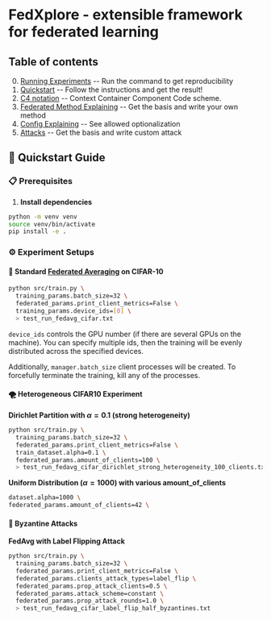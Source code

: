
# FedXplore - extensible framework for federated learning

## Table of contents
0. [Running Experiments](docs/experiments.md) -- Run the command to get reproducibility
1. [Quickstart](#-quickstart-guide) -- Follow the instructions and get the result!
2. [C4 notation](docs/C4.md) -- Context Container Component Code scheme.
3. [Federated Method Explaining](docs/method.md) -- Get the basis and write your own method
4. [Config Explaining](docs/config.md) -- See allowed optionalization
5. [Attacks](docs/attacks.md) -- Get the basis and write custom attack

## 🚀 Quickstart Guide
### 📋 Prerequisites
1. **Install dependencies**
```bash
python -m venv venv
source venv/bin/activate
pip install -e .
```

### ⚙️ Experiment Setups

#### 🔄 Standard [Federated Averaging](https://arxiv.org/pdf/1602.05629) on CIFAR-10
```bash
python src/train.py \
  training_params.batch_size=32 \
  federated_params.print_client_metrics=False \
  training_params.device_ids=[0] \
  > test_run_fedavg_cifar.txt
```

`device_ids` controls the GPU number (if there are several GPUs on the machine). You can specify multiple ids, then the training will be evenly distributed across the specified devices.

Additionally, `manager.batch_size` client processes will be created. To forcefully terminate the training, kill any of the processes.

#### 🌪️ Heterogeneous CIFAR10 Experiment

**Dirichlet Partition with $\alpha=0.1$ (strong heterogeneity)**

```bash
python src/train.py \
  training_params.batch_size=32 \
  federated_params.print_client_metrics=False \
  train_dataset.alpha=0.1 \
  federated_params.amount_of_clients=100 \
  > test_run_fedavg_cifar_dirichlet_strong_heterogeneity_100_clients.txt
```

**Uniform Distribution ($\alpha=1000$) with various amount_of_clients**
```bash
dataset.alpha=1000 \
federated_params.amount_of_clients=42 \
```

#### 🦠 Byzantine Attacks 

**FedAvg with Label Flipping Attack**

```bash
python src/train.py \
  training_params.batch_size=32 \
  federated_params.print_client_metrics=False \
  federated_params.clients_attack_types=label_flip \
  federated_params.prop_attack_clients=0.5 \
  federated_params.attack_scheme=constant \
  federated_params.prop_attack_rounds=1.0 \
  > test_run_fedavg_cifar_label_flip_half_byzantines.txt
```
